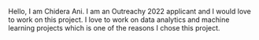 Hello, I am Chidera Ani. I am an Outreachy 2022 applicant and I would love to work on this project. 
I love to work on data analytics and machine learning projects which is one of the reasons I chose this project.
